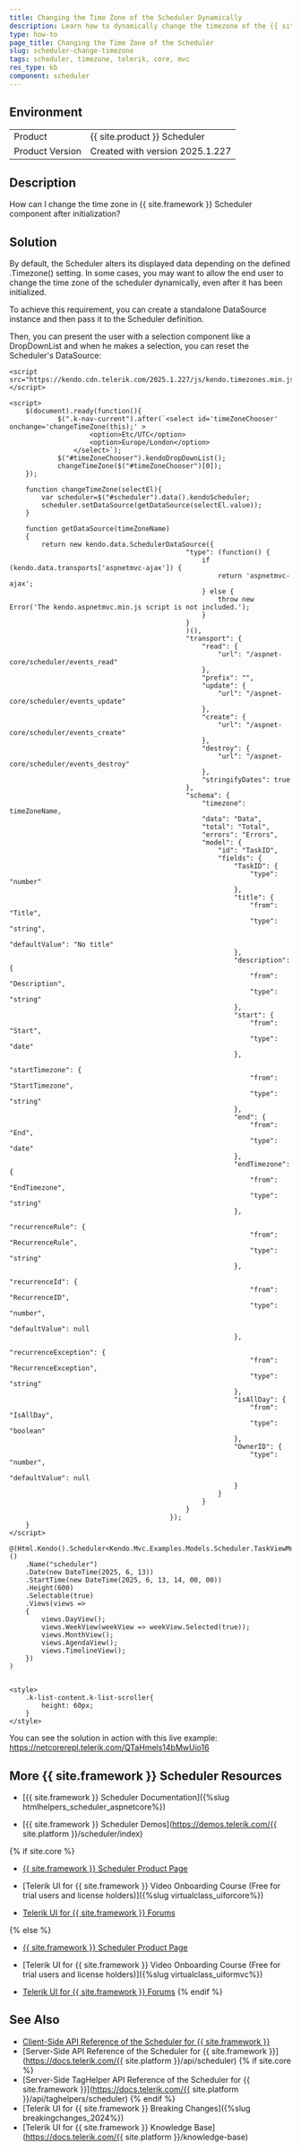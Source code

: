 ```yaml
---
title: Changing the Time Zone of the Scheduler Dynamically
description: Learn how to dynamically change the timezone of the {{ site.product }} Scheduler.
type: how-to
page_title: Changing the Time Zone of the Scheduler
slug: scheduler-change-timezone
tags: scheduler, timezone, telerik, core, mvc
res_type: kb
component: scheduler
---
```


## Environment

<table>
 <tr>
  <td>Product</td>
  <td>{{ site.product }} Scheduler</td>
 </tr>
 <tr>
  <td>Product Version</td>
  <td>Created with version 2025.1.227</td>
 </tr>
</table>

## Description

How can I change the time zone in {{ site.framework }} Scheduler component after initialization?

## Solution

By default, the Scheduler alters its displayed data depending on the defined .Timezone() setting. In some cases, you may want to allow the end user to change the time zone of the scheduler dynamically, even after it has been initialized.

To achieve this requirement, you can create a standalone DataSource instance and then pass it to the Scheduler definition.

Then, you can present the user with a selection component like a DropDownList and when he makes a selection, you can reset the Scheduler's DataSource:

```Razor
<script src="https://kendo.cdn.telerik.com/2025.1.227/js/kendo.timezones.min.js"></script>

<script>
    $(document).ready(function(){
            $(".k-nav-current").after(`<select id='timeZoneChooser' onchange='changeTimeZone(this);' >
				    <option>Etc/UTC</option>
				    <option>Europe/London</option>
				</select>`);
            $("#timeZoneChooser").kendoDropDownList();
            changeTimeZone($("#timeZoneChooser")[0]);
    });

    function changeTimeZone(selectEl){
        var scheduler=$("#scheduler").data().kendoScheduler;
        scheduler.setDataSource(getDataSource(selectEl.value));
    }

    function getDataSource(timeZoneName)
    {
        return new kendo.data.SchedulerDataSource({
                                            "type": (function() {
                                                if (kendo.data.transports['aspnetmvc-ajax']) {
                                                    return 'aspnetmvc-ajax';
                                                } else {
                                                    throw new Error('The kendo.aspnetmvc.min.js script is not included.');
                                                }
                                            }
                                            )(),
                                            "transport": {
                                                "read": {
                                                    "url": "/aspnet-core/scheduler/events_read"
                                                },
                                                "prefix": "",
                                                "update": {
                                                    "url": "/aspnet-core/scheduler/events_update"
                                                },
                                                "create": {
                                                    "url": "/aspnet-core/scheduler/events_create"
                                                },
                                                "destroy": {
                                                    "url": "/aspnet-core/scheduler/events_destroy"
                                                },
                                                "stringifyDates": true
                                            },
                                            "schema": {
                                                "timezone": timeZoneName,
                                                "data": "Data",
                                                "total": "Total",
                                                "errors": "Errors",
                                                "model": {
                                                    "id": "TaskID",
                                                    "fields": {
                                                        "TaskID": {
                                                            "type": "number"
                                                        },
                                                        "title": {
                                                            "from": "Title",
                                                            "type": "string",
                                                            "defaultValue": "No title"
                                                        },
                                                        "description": {
                                                            "from": "Description",
                                                            "type": "string"
                                                        },
                                                        "start": {
                                                            "from": "Start",
                                                            "type": "date"
                                                        },
                                                        "startTimezone": {
                                                            "from": "StartTimezone",
                                                            "type": "string"
                                                        },
                                                        "end": {
                                                            "from": "End",
                                                            "type": "date"
                                                        },
                                                        "endTimezone": {
                                                            "from": "EndTimezone",
                                                            "type": "string"
                                                        },
                                                        "recurrenceRule": {
                                                            "from": "RecurrenceRule",
                                                            "type": "string"
                                                        },
                                                        "recurrenceId": {
                                                            "from": "RecurrenceID",
                                                            "type": "number",
                                                            "defaultValue": null
                                                        },
                                                        "recurrenceException": {
                                                            "from": "RecurrenceException",
                                                            "type": "string"
                                                        },
                                                        "isAllDay": {
                                                            "from": "IsAllDay",
                                                            "type": "boolean"
                                                        },
                                                        "OwnerID": {
                                                            "type": "number",
                                                            "defaultValue": null
                                                        }
                                                    }
                                                }
                                            }
                                        });
    }
</script>

@(Html.Kendo().Scheduler<Kendo.Mvc.Examples.Models.Scheduler.TaskViewModel>()
    .Name("scheduler")
    .Date(new DateTime(2025, 6, 13))
    .StartTime(new DateTime(2025, 6, 13, 14, 00, 00))
    .Height(600)
    .Selectable(true)
    .Views(views =>
    {
        views.DayView();
        views.WeekView(weekView => weekView.Selected(true));
        views.MonthView();
        views.AgendaView();
        views.TimelineView();
    })
)


<style>
    .k-list-content.k-list-scroller{
        height: 60px;
    }
</style>
```

You can see the solution in action with this live example:
https://netcorerepl.telerik.com/QTaHmels14bMwUio16

## More {{ site.framework }} Scheduler Resources

* [{{ site.framework }} Scheduler Documentation]({%slug htmlhelpers_scheduler_aspnetcore%})

* [{{ site.framework }} Scheduler Demos](https://demos.telerik.com/{{ site.platform }}/scheduler/index)

{% if site.core %}
* [{{ site.framework }} Scheduler Product Page](https://www.telerik.com/aspnet-core-ui/scheduler)

* [Telerik UI for {{ site.framework }} Video Onboarding Course (Free for trial users and license holders)]({%slug virtualclass_uiforcore%})

* [Telerik UI for {{ site.framework }} Forums](https://www.telerik.com/forums/aspnet-core-ui)

{% else %}
* [{{ site.framework }} Scheduler Product Page](https://www.telerik.com/aspnet-mvc/scheduler)

* [Telerik UI for {{ site.framework }} Video Onboarding Course (Free for trial users and license holders)]({%slug virtualclass_uiformvc%})

* [Telerik UI for {{ site.framework }} Forums](https://www.telerik.com/forums/aspnet-mvc)
{% endif %}

## See Also

* [Client-Side API Reference of the Scheduler for {{ site.framework }}](https://docs.telerik.com/kendo-ui/api/javascript/ui/scheduler)
* [Server-Side API Reference of the Scheduler for {{ site.framework }}](https://docs.telerik.com/{{ site.platform }}/api/scheduler)
{% if site.core %}
* [Server-Side TagHelper API Reference of the Scheduler for {{ site.framework }}](https://docs.telerik.com/{{ site.platform }}/api/taghelpers/scheduler)
{% endif %}
* [Telerik UI for {{ site.framework }} Breaking Changes]({%slug breakingchanges_2024%})
* [Telerik UI for {{ site.framework }} Knowledge Base](https://docs.telerik.com/{{ site.platform }}/knowledge-base)

